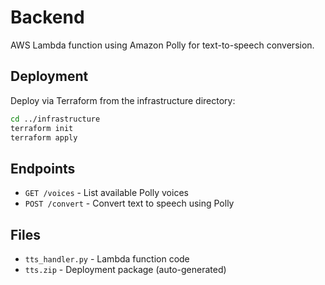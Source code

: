 # Backend

AWS Lambda function using Amazon Polly for text-to-speech conversion.

## Deployment

Deploy via Terraform from the infrastructure directory:

```bash
cd ../infrastructure
terraform init
terraform apply
```

## Endpoints

- `GET /voices` - List available Polly voices
- `POST /convert` - Convert text to speech using Polly

## Files

- `tts_handler.py` - Lambda function code
- `tts.zip` - Deployment package (auto-generated)